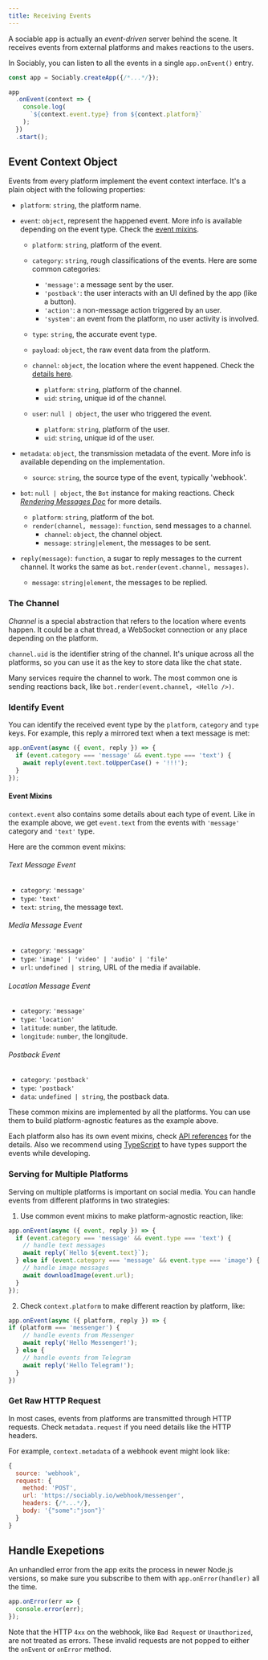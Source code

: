 ```yaml
---
title: Receiving Events
---
```


A sociable app is actually an _event-driven_ server behind the scene.
It receives events from external platforms and makes reactions to the users.

In Sociably, you can listen to all the events in a single `app.onEvent()` entry.

```js
const app = Sociably.createApp({/*...*/});

app
  .onEvent(context => {
    console.log(
      `${context.event.type} from ${context.platform}`
    );
  })
  .start();
```

## Event Context Object

Events from every platform implement the event context interface. 
It's a plain object with the following properties:

- `platform`: `string`, the platform name.

- `event`: `object`, represent the happened event. More info is available depending on the event type. Check the [event mixins](#event-mixins).
  - `platform`: `string`, platform of the event.

  - `category`: `string`, rough classifications of the events. Here are some common categories:
    - `'message'`: a message sent by the user.
    - `'postback'`: the user interacts with an UI defined by the app (like a button).
    - `'action'`: a non-message action triggered by an user.
    - `'system'`: an event from the platform, no user activity is involved.

  - `type`: `string`, the accurate event type.

  - `payload`: `object`, the raw event data from the platform.

  - `channel`: `object`, the location where the event happened. Check the [details here](#the-channel).
    - `platform`: `string`, platform of the channel.
    - `uid`: `string`, unique id of the channel.


  - `user`: `null | object`, the user who triggered the event.
    - `platform`: `string`, platform of the user.
    - `uid`: `string`, unique id of the user.


- `metadata`: `object`, the transmission metadata of the event. More info is available depending on the implementation.
  - `source`: `string`, the source type of the event, typically 'webhook'.

- `bot`: `null | object`, the `Bot` instance for making reactions. Check [_Rendering Messages Doc_](rendering-messages.md) for more details.
  - `platform`: `string`, platform of the bot.
  - `render(channel, message)`: `function`, send messages to a channel.
    - `channel`: `object`, the channel object.
    - `message`: `string|element`, the messages to be sent.

- `reply(message)`: `function`, a sugar to reply messages to the current channel. It works the same as `bot.render(event.channel, messages)`.
  - `message`: `string|element`, the messages to be replied.

### The Channel

_Channel_ is a special abstraction that refers to the location where events happen.
It could be a chat thread, a WebSocket connection or any place depending on the platform.

`channel.uid` is the identifier string of the channel.
It's unique across all the platforms,
so you can use it as the key to store data like the chat state.

Many services require the channel to work.
The most common one is sending reactions back,
like `bot.render(event.channel, <Hello />)`.

### Identify Event

You can identify the received event type by the `platform`, `category` and `type` keys.
For example, this reply a mirrored text when a text message is met:

```js
app.onEvent(async ({ event, reply }) => {
  if (event.category === 'message' && event.type === 'text') {
    await reply(event.text.toUpperCase() + '!!!');
  }
});
```

#### Event Mixins

`context.event` also contains some details about each type of event.
Like in the example above, we get `event.text` from the events with `'message'` category and `'text'` type.
 
Here are the common event mixins:

###### Text Message Event
- `category`: `'message'`
- `type`: `'text'`
- `text`: `string`, the message text.


###### Media Message Event
- `category`: `'message'`
- `type`: `'image' | 'video' | 'audio' | 'file'`
- `url`: `undefined | string`, URL of the media if available.

###### Location Message Event
- `category`: `'message'`
- `type`: `'location'`
- `latitude`: `number`, the latitude.
- `longitude`: `number`, the longitude.

###### Postback Event
- `category`: `'postback'`
- `type`: `'postback'`
- `data`: `undefined | string`, the postback data.

These common mixins are implemented by all the platforms.
You can use them to build platform-agnostic features as the example above.

Each platform also has its own event mixins, check [API references](pathname:///api) for the details.
Also we recommend using [TypeScript](https://www.typescriptlang.org/) to have types support the events while developing.

### Serving for Multiple Platforms

Serving on multiple platforms is important on social media.
You can handle events from different platforms in two strategies:

1. Use common event mixins to make platform-agnostic reaction, like:

```js
app.onEvent(async ({ event, reply }) => {
  if (event.category === 'message' && event.type === 'text') {
    // handle text messages
    await reply(`Hello ${event.text}`);
  } else if (event.category === 'message' && event.type === 'image') {
    // handle image messages
    await downloadImage(event.url);
  }
});
```

2. Check `context.platform` to make different reaction by platform, like:

```js
app.onEvent(async ({ platform, reply }) => {
if (platform === 'messenger') {
    // handle events from Messenger
    await reply('Hello Messenger!');
  } else {
    // handle events from Telegram
    await reply('Hello Telegram!');
  }
})
```

### Get Raw HTTP Request

In most cases, events from platforms are transmitted through HTTP requests.
Check `metadata.request` if you need details like the HTTP headers.

For example, `context.metadata` of a webhook event might look like:

```js
{
  source: 'webhook',
  request: {
    method: 'POST',
    url: 'https://sociably.io/webhook/messenger',
    headers: {/*...*/},
    body: '{"some":"json"}'
  }
}
```

## Handle Exepetions

An unhandled error from the app exits the process in newer Node.js versions,
so make sure you subscribe to them with `app.onError(handler)` all the time.

```js
app.onError(err => {
  console.error(err);
});
```

Note that the HTTP `4xx` on the webhook,
like `Bad Request` or `Unauthorized`,
are not treated as errors.
These invalid requests are not popped to either the `onEvent` or `onError` method.
